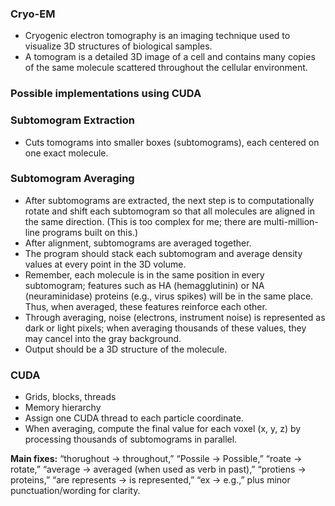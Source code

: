 

### Cryo-EM

* Cryogenic electron tomography is an imaging technique used to visualize 3D structures of biological samples.
* A tomogram is a detailed 3D image of a cell and contains many copies of the same molecule scattered throughout the cellular environment.

### Possible implementations using CUDA

### Subtomogram Extraction

* Cuts tomograms into smaller boxes (subtomograms), each centered on one exact molecule.

### Subtomogram Averaging

* After subtomograms are extracted, the next step is to computationally rotate and shift each subtomogram so that all molecules are aligned in the same direction. (This is too complex for me; there are multi-million-line programs built on this.)
* After alignment, subtomograms are averaged together.
* The program should stack each subtomogram and average density values at every point in the 3D volume.
* Remember, each molecule is in the same position in every subtomogram; features such as HA (hemagglutinin) or NA (neuraminidase) proteins (e.g., virus spikes) will be in the same place. Thus, when averaged, these features reinforce each other.
* Through averaging, noise (electrons, instrument noise) is represented as dark or light pixels; when averaging thousands of these values, they may cancel into the gray background.
* Output should be a 3D structure of the molecule.

### CUDA

* Grids, blocks, threads
* Memory hierarchy
* Assign one CUDA thread to each particle coordinate.
* When averaging, compute the final value for each voxel (x, y, z) by processing thousands of subtomograms in parallel.

**Main fixes:** “thorughout → throughout,” “Possile → Possible,” “roate → rotate,” “average → averaged (when used as verb in past),” “protiens → proteins,” “are represents → is represented,” “ex → e.g.,” plus minor punctuation/wording for clarity.
